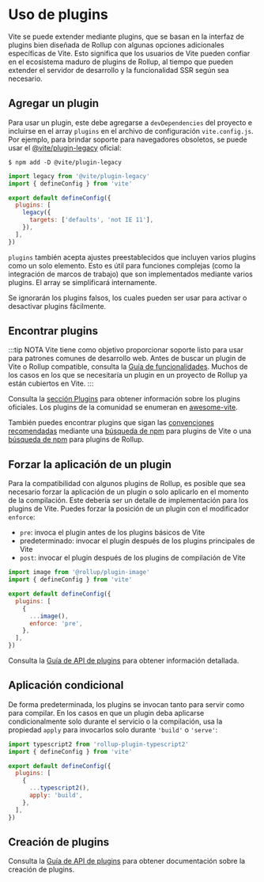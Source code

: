 # Uso de plugins

Vite se puede extender mediante plugins, que se basan en la interfaz de plugins bien diseñada de Rollup con algunas opciones adicionales específicas de Vite. Esto significa que los usuarios de Vite pueden confiar en el ecosistema maduro de plugins de Rollup, al tiempo que pueden extender el servidor de desarrollo y la funcionalidad SSR según sea necesario.

## Agregar un plugin

Para usar un plugin, este debe agregarse a `devDependencies` del proyecto e incluirse en el array `plugins` en el archivo de configuración `vite.config.js`. Por ejemplo, para brindar soporte para navegadores obsoletos, se puede usar el [@vite/plugin-legacy](https://github.com/vite/vite/tree/main/packages/plugin-legacy) oficial:

```
$ npm add -D @vite/plugin-legacy
```

```js twoslash [vite.config.js]
import legacy from '@vite/plugin-legacy'
import { defineConfig } from 'vite'

export default defineConfig({
  plugins: [
    legacy({
      targets: ['defaults', 'not IE 11'],
    }),
  ],
})
```

`plugins` también acepta ajustes preestablecidos que incluyen varios plugins como un solo elemento. Esto es útil para funciones complejas (como la integración de marcos de trabajo) que son implementados mediante varios plugins. El array se simplificará internamente.

Se ignorarán los plugins falsos, los cuales pueden ser usar para activar o desactivar plugins fácilmente.

## Encontrar plugins

:::tip NOTA
Vite tiene como objetivo proporcionar soporte listo para usar para patrones comunes de desarrollo web. Antes de buscar un plugin de Vite o Rollup compatible, consulta la [Guía de funcionalidades](../guide/features.md). Muchos de los casos en los que se necesitaría un plugin en un proyecto de Rollup ya están cubiertos en Vite.
:::

Consulta la [sección Plugins](../plugins/) para obtener información sobre los plugins oficiales. Los plugins de la comunidad se enumeran en [awesome-vite](https://github.com/vite/awesome-vite#plugins).

También puedes encontrar plugins que sigan las [convenciones recomendadas](./api-plugin.md#convenciones) mediante una [búsqueda de npm](https://www.npmjs.com/search?q=vite-plugin&ranking=popularity) para plugins de Vite o una [búsqueda de npm](https://www.npmjs.com/search?q=rollup-plugin&ranking=popularity) para plugins de Rollup.

## Forzar la aplicación de un plugin

Para la compatibilidad con algunos plugins de Rollup, es posible que sea necesario forzar la aplicación de un plugin o solo aplicarlo en el momento de la compilación. Este debería ser un detalle de implementación para los plugins de Vite. Puedes forzar la posición de un plugin con el modificador `enforce`:

- `pre`: invoca el plugin antes de los plugins básicos de Vite
- predeterminado: invocar el plugin después de los plugins principales de Vite
- `post`: invocar el plugin después de los plugins de compilación de Vite

```js twoslash [vite.config.js]
import image from '@rollup/plugin-image'
import { defineConfig } from 'vite'

export default defineConfig({
  plugins: [
    {
      ...image(),
      enforce: 'pre',
    },
  ],
})
```

Consulta la [Guía de API de plugins](./api-plugin.md#orden-de-plugins) para obtener información detallada.

## Aplicación condicional

De forma predeterminada, los plugins se invocan tanto para servir como para compilar. En los casos en que un plugin deba aplicarse condicionalmente solo durante el servicio o la compilación, usa la propiedad `apply` para invocarlos solo durante `'build'` o `'serve'`:

```js twoslash [vite.config.js]
import typescript2 from 'rollup-plugin-typescript2'
import { defineConfig } from 'vite'

export default defineConfig({
  plugins: [
    {
      ...typescript2(),
      apply: 'build',
    },
  ],
})
```

## Creación de plugins

Consulta la [Guía de API de plugins](./api-plugin.md) para obtener documentación sobre la creación de plugins.
